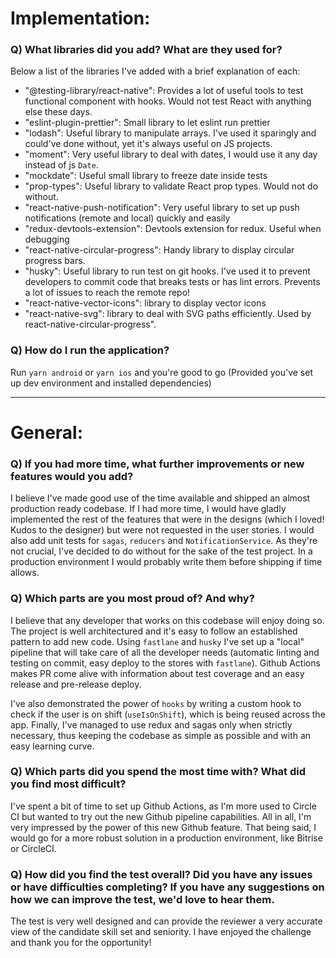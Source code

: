 # Implementation:

### Q) What libraries did you add? What are they used for?

Below a list of the libraries I've added with a brief explanation of each:

- "@testing-library/react-native": Provides a lot of useful tools to test functional component with hooks. Would not test React with anything else these days.
- "eslint-plugin-prettier": Small library to let eslint run prettier
- "lodash": Useful library to manipulate arrays. I've used it sparingly and could've done without, yet it's always useful on JS projects.
- "moment": Very useful library to deal with dates, I would use it any day instead of js `Date`.
- "mockdate": Useful small library to freeze date inside tests
- "prop-types": Useful library to validate React prop types. Would not do without.
- "react-native-push-notification": Very useful library to set up push notifications (remote and local) quickly and easily
- "redux-devtools-extension": Devtools extension for redux. Useful when debugging
- "react-native-circular-progress": Handy library to display circular progress bars.
- "husky": Useful library to run test on git hooks. I've used it to prevent developers to commit code that breaks tests or has lint errors. Prevents a lot of issues to reach the remote repo!
- "react-native-vector-icons": library to display vector icons
- "react-native-svg": library to deal with SVG paths efficiently. Used by react-native-circular-progress".

### Q) How do I run the application?

Run `yarn android` or `yarn ios` and you're good to go (Provided you've set up dev environment and installed dependencies)

---

# General:

### Q) If you had more time, what further improvements or new features would you add?

I believe I've made good use of the time available and shipped an almost production ready codebase. If I had more time, I would have gladly implemented the rest of the features that were in the designs (which I loved! Kudos to the designer) but were not requested in the user stories. I would also add unit tests for `sagas`, `reducers` and `NotificationService`. As they're not crucial, I've decided to do without for the sake of the test project. In a production environment I would probably write them before shipping if time allows.

### Q) Which parts are you most proud of? And why?

I believe that any developer that works on this codebase will enjoy doing so. The project is well architectured and it's easy to follow an established pattern to add new code. Using `fastlane` and `husky` I've set up a "local" pipeline that will take care of all the developer needs (automatic linting and testing on commit, easy deploy to the stores with `fastlane`). Github Actions makes PR come alive with information about test coverage and an easy release and pre-release deploy.

I've also demonstrated the power of `hooks` by writing a custom hook to check if the user is on shift (`useIsOnShift`), which is being reused across the app. Finally, I've managed to use redux and sagas only when strictly necessary, thus keeping the codebase as simple as possible and with an easy learning curve.

### Q) Which parts did you spend the most time with? What did you find most difficult?

I've spent a bit of time to set up Github Actions, as I'm more used to Circle CI but wanted to try out the new Github pipeline capabilities. All in all, I'm very impressed by the power of this new Github feature. That being said, I would go for a more robust solution in a production environment, like Bitrise or CircleCI.

### Q) How did you find the test overall? Did you have any issues or have difficulties completing? If you have any suggestions on how we can improve the test, we'd love to hear them.

The test is very well designed and can provide the reviewer a very accurate view of the candidate skill set and seniority. I have enjoyed the challenge and thank you for the opportunity!
